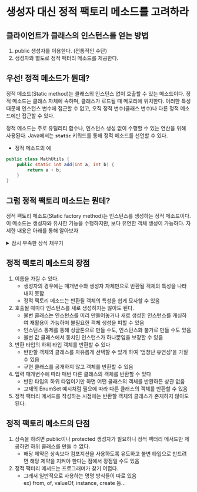 # 생성자 대신 정적 팩토리 메소드를 고려하라

## 클라이언트가 클래스의 인스턴스를 얻는 방법

1. public 생성자를 이용한다. (전통적인 수단)
2. 생성자와 별도로 정적 팩터리 메소드를 제공한다.

## 우선! 정적 메소드가 뭔데?

정적 메소드(Static method)는 클래스의 인스턴스 없이 호출할 수 있는 메소드이다. 정적 메소드는 클래스 자체에 속하며, 클래스가 로드될 때 메모리에 위치한다. 이러한 특성 때문에 인스턴스 변수에 접근할 수 없고, 오직 정적 변수(클래스 변수)나 다른 정적 메소드에만 접근할 수 있다.

정적 메소드는 주로 유틸리티 함수나, 인스턴스 생성 없이 수행할 수 있는 연산을 위해 사용된다. Java에서는 **`static`** 키워드를 통해 정적 메소드를 선언할 수 있다.

- 정적 메소드의 예

```java
public class MathUtils {
    public static int add(int a, int b) {
        return a + b;
    }
}
```

## 그럼 정적 팩토리 메소드는 뭔데?

정적 팩토리 메소드(Static factory method)는 인스턴스를 생성하는 정적 메소드이다. 이 메소드는 생성자와 유사한 기능을 수행하지만, 보다 유연한 객체 생성이 가능하다. 자세한 내용은 아래를 통해 알아보자

<details>
<summary>잠시 부족한 상식 채우기</summary>
<div markdown="1">
<b>Q. 생각해보니 정적 메소드 내부에서는 정적 메소드만 호출할 수 있는거 아닌가? 생성자는 정적 메소드가 아닌데 어떻게 가능한거지?</b>
<br/> <br/>
A. 정적 메소드는 클래스 인스턴스를 생성하지 않고도 호출할 수 있는 메소드라는 뜻이다. 생성자는 정적 메소드가 아니며 클래스의 인스턴스를 초기화하는 메소드이다. 정적 메소드는 인스턴스 멤버에 접근할 수 없으나, 생성자는 새로운 객체 인스턴스를 생성하는 메소드이므로, 정적 메소드에서 생성자를 호출하여 새 객체를 생성하는 것은 가능하다. 생성자는 기존 인스턴스의 상태와 독립적으로 새 인스턴스를 초기화하기 때문에 정적 메소드에서 사용될 수 있다.
</div>
</details>


## 정적 팩토리 메소드의 장점

1. 이름을 가질 수 있다.
   - 생성자의 경우에는 매개변수와 생성자 자체만으로 반환될 객체의 특성을 나타내지 못함
   - 정적 팩토리 메소드는 반환될 객체의 특성을 쉽게 묘사할 수 있음
2. 호출될 때마다 인스턴스를 새로 생성하지는 않아도 된다.
   - 불변 클래스는 인스턴스를 미리 만들어놓거나 새로 생성한 인스턴스를 캐싱하여 재활용이 가능하며 불필요한 객체 생성을 피할 수 있음
   - 인스턴스 통제를 통해 싱글톤으로 만들 수도, 인스턴스화 불가로 만들 수도 있음
   - 불변 값 클래스에서 동치인 인스턴스가 하나뿐임을 보장할 수 있음
3. 반환 타입의 하위 타입 객체를 반환할 수 있다
   - 반한할 객체의 클래스를 자유롭게 선택할 수 있게 하여 '엄청난 유연성'을 가질 수 있음
   - 구현 클래스를 공개하지 않고 객체를 반환할 수 있음
4. 입력 매개변수에 따라 매번 다른 클래스의 객체를 반환할 수 있다
   - 반환 타입의 하위 타입이기만 하면 어떤 클래스의 객체를 반환하든 상관 없음
   - 교재의 EnumSet 예시처럼 필요에 따라 다른 클래스의 객체를 반환할 수 있음
5. 정적 팩터리 메서드를 작성하는 시점에는 반환할 객체의 클래스가 존재하지 않아도 된다.

## 정적 팩토리 메소드의 단점

1. 상속을 하려면 public이나 protected 생성자가 필요하니 정적 팩터리 메서드만 제공하면 하위 클래스를 만들 수 없다.
   - 해당 제약은 상속보다 컴포지션을 사용하도록 유도하고 불변 타입으로 만드려면 해당 제약을 지켜아 한다는 점에서 장점일 수도 있음
2. 정적 팩터리 메서드는 프로그래머가 찾기 어렵다.
   - 그래서 일반적으로 사용하는 명명 방식들이 따로 있음  
      ex) from, of, valueOf, instance, create 등...

